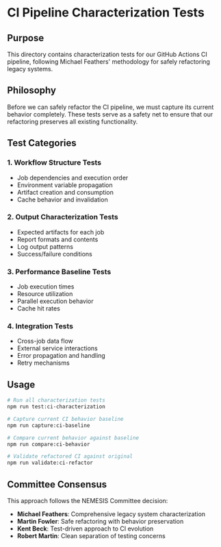 # CI Pipeline Characterization Tests

## Purpose

This directory contains characterization tests for our GitHub Actions CI pipeline, following Michael Feathers' methodology for safely refactoring legacy systems.

## Philosophy

Before we can safely refactor the CI pipeline, we must capture its current behavior completely. These tests serve as a safety net to ensure that our refactoring preserves all existing functionality.

## Test Categories

### 1. Workflow Structure Tests

- Job dependencies and execution order
- Environment variable propagation
- Artifact creation and consumption
- Cache behavior and invalidation

### 2. Output Characterization Tests

- Expected artifacts for each job
- Report formats and contents
- Log output patterns
- Success/failure conditions

### 3. Performance Baseline Tests

- Job execution times
- Resource utilization
- Parallel execution behavior
- Cache hit rates

### 4. Integration Tests

- Cross-job data flow
- External service interactions
- Error propagation and handling
- Retry mechanisms

## Usage

```bash
# Run all characterization tests
npm run test:ci-characterization

# Capture current CI behavior baseline
npm run capture:ci-baseline

# Compare current behavior against baseline
npm run compare:ci-behavior

# Validate refactored CI against original
npm run validate:ci-refactor
```

## Committee Consensus

This approach follows the NEMESIS Committee decision:

- **Michael Feathers**: Comprehensive legacy system characterization
- **Martin Fowler**: Safe refactoring with behavior preservation
- **Kent Beck**: Test-driven approach to CI evolution
- **Robert Martin**: Clean separation of testing concerns

